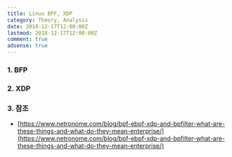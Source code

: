 ```yaml
---
title: Linux BPF, XDP
category: Theory, Analysis
date: 2018-12-17T12:00:00Z
lastmod: 2018-12-17T12:00:00Z
comment: true
adsense: true
---
```


### 1. BFP

### 2. XDP

### 3. 참조

* [https://www.netronome.com/blog/bpf-ebpf-xdp-and-bpfilter-what-are-these-things-and-what-do-they-mean-enterprise/](https://www.netronome.com/blog/bpf-ebpf-xdp-and-bpfilter-what-are-these-things-and-what-do-they-mean-enterprise/)
